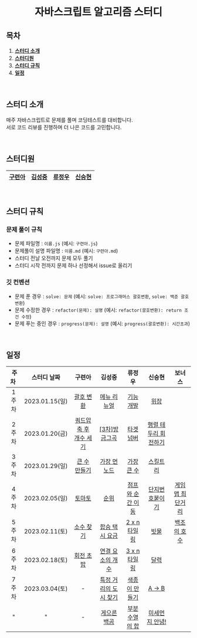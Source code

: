 <h1 align="center">자바스크립트 알고리즘 스터디</h1>

## 목차

1. [**스터디 소개**](#1)
2. [**스터디원**](#2)
3. [**스터디 규칙**](#3)
4. [**일정**](#4)

<br />

<div id="1" />

## 스터디 소개

매주 자바스크립트로 문제를 풀며 코딩테스트를 대비합니다.  
서로 코드 리뷰를 진행하며 더 나은 코드를 고민합니다.

<br />

<div id="2" />

## 스터디원

| [구련아](https://github.com/anottrx) | [김성중](https://github.com/joseph-106) | [류정우](https://github.com/evencoding) | [신승현](https://github.com/osdoonhyun) |
| ------------------------------------ | --------------------------------------- | --------------------------------------- | --------------------------------------- |

<br />

<div id="3" />

## 스터디 규칙

### 문제 풀이 규칙

- 문제 파일명 : `이름.js` (예시: `구련아.js`)
- 문제풀이 설명 파일명 : `이름.md` (예시: `구련아.md`)
- 스터디 전날 오전까지 문제 모두 풀기
- 스터디 시작 전까지 문제 하나 선정해서 issue로 올리기

### 깃 컨벤션

- 문제 푼 경우 : `solve: 문제` (예시: `solve: 프로그래머스 괄호변환`, `solve: 백준 괄호변환`)
- 문제 수정한 경우 : `refactor(문제): 설명` (예시: `refactor(괄호변환): return 조건 수정`)
- 문제 푸는 중인 경우 : `progress(문제): 설명` (예시: `progress(괄호변환): 시간초과`)

<br />

<div id="4" />

## 일정

| &nbsp;주차&nbsp;  |  스터디 날짜   |                                          구련아                                          |                                      김성중                                       |                                             류정우                                              |                                         신승현                                          |                                       보너스                                       |
| :---: | :------------: | :--------------------------------------------------------------------------------------: | :-------------------------------------------------------------------------------: | :---------------------------------------------------------------------------------------------: | :-------------------------------------------------------------------------------------: | :--------------------------------------------------------------------------------: | 
| 1주차 | 2023.01.15(일) |       [괄호 변환](https://school.programmers.co.kr/learn/courses/30/lessons/60058)       |  [메뉴 리뉴얼](https://school.programmers.co.kr/learn/courses/30/lessons/72411)   | [기능개발](https://school.programmers.co.kr/learn/courses/30/lessons/42586?language=javascript) |         [위장](https://school.programmers.co.kr/learn/courses/30/lessons/42578)         |                                                                                    |
| 2주차 | 2023.01.20(금) | [쿼드압축 후 개수 세기](https://school.programmers.co.kr/learn/courses/30/lessons/68936) | [[3차]방금그곡](https://school.programmers.co.kr/learn/courses/30/lessons/17683)  |          [타겟 넘버](https://school.programmers.co.kr/learn/courses/30/lessons/43165)           | [행렬 테두리 회전하기](https://school.programmers.co.kr/learn/courses/30/lessons/77485) |                                                                                    |
| 3주차 | 2023.01.29(일) |     [큰 수 만들기](https://school.programmers.co.kr/learn/courses/30/lessons/42883)      |  [가장 먼 노드](https://school.programmers.co.kr/learn/courses/30/lessons/49189)  |          [가장 큰 수](https://school.programmers.co.kr/learn/courses/30/lessons/42746)          |       [스킬트리](https://school.programmers.co.kr/learn/courses/30/lessons/49993)       |                                                                                    |
| 4주차 | 2023.02.05(일) |                      [토마토](https://www.acmicpc.net/problem/7576)                      |      [순위](https://school.programmers.co.kr/learn/courses/30/lessons/49191)      |       [점프와 순간 이동](https://school.programmers.co.kr/learn/courses/30/lessons/12980)       |                 [단지번호붙이기](https://www.acmicpc.net/problem/2667)                  | [게임 맵 최단거리](https://school.programmers.co.kr/learn/courses/30/lessons/1844) |
| 5주차 | 2023.02.11(토) |       [소수 찾기](https://school.programmers.co.kr/learn/courses/30/lessons/42839)       | [합승 택시 요금](https://school.programmers.co.kr/learn/courses/30/lessons/72413) |         [2 x n 타일링](https://school.programmers.co.kr/learn/courses/30/lessons/12900)         |                      [빗물](https://www.acmicpc.net/problem/14719)                      |                [백조의 호수](https://www.acmicpc.net/problem/3197)                 |
| 6주차 | 2023.02.18(토) |                    [회전 초밥](https://www.acmicpc.net/problem/2531)                     |             [연결 요소의 개수](https://www.acmicpc.net/problem/11724)             |         [3 x n 타일링](https://school.programmers.co.kr/learn/courses/30/lessons/12902)         |                      [달력](https://www.acmicpc.net/problem/20207)                      |                                                                                    |
| 7주차 | 2023.03.04(토) |                                            -                                             |          [특정 거리의 도시 찾기](https://www.acmicpc.net/problem/18352)           |                      [색종이 만들기](https://www.acmicpc.net/problem/2630)                      |                     [A → B](https://www.acmicpc.net/problem/16953)                      |                                                                                    |     |
|   "   |       "        |                                            -                                             |               [게으른 백곰](https://www.acmicpc.net/problem/10025)                |                      [부분수열의 합](https://www.acmicpc.net/problem/1182)                      |                 [미세먼지 안녕!](https://www.acmicpc.net/problem/17144)                 |                                                                                    |

<!-- | 주차 | 2023.01.15(토) | []() | []() | []() | []() | []() | -->

<br />
<br />

